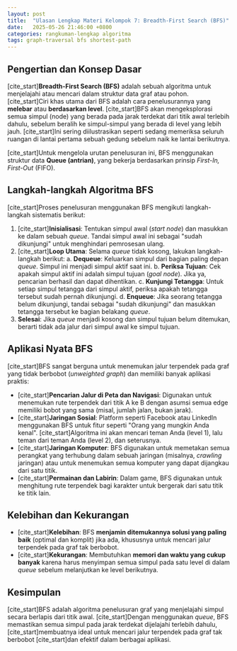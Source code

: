 ```yaml
---
layout: post
title:  "Ulasan Lengkap Materi Kelompok 7: Breadth-First Search (BFS)"
date:   2025-05-26 21:46:00 +0800
categories: rangkuman-lengkap algoritma
tags: graph-traversal bfs shortest-path
---
```


## Pengertian dan Konsep Dasar
[cite_start]**Breadth-First Search (BFS)** adalah sebuah algoritma untuk menjelajahi atau mencari dalam struktur data graf atau pohon.  [cite_start]Ciri khas utama dari BFS adalah cara penelusurannya yang **melebar** atau **berdasarkan level**.  [cite_start]BFS akan mengeksplorasi semua simpul (node) yang berada pada jarak terdekat dari titik awal terlebih dahulu, sebelum beralih ke simpul-simpul yang berada di level yang lebih jauh.  [cite_start]Ini sering diilustrasikan seperti sedang memeriksa seluruh ruangan di lantai pertama sebuah gedung sebelum naik ke lantai berikutnya. 

[cite_start]Untuk mengelola urutan penelusuran ini, BFS menggunakan struktur data **Queue (antrian)**, yang bekerja berdasarkan prinsip *First-In, First-Out* (FIFO). 

## Langkah-langkah Algoritma BFS
[cite_start]Proses penelusuran menggunakan BFS mengikuti langkah-langkah sistematis berikut: 
1.  [cite_start]**Inisialisasi**: Tentukan simpul awal (*start node*) dan masukkan ke dalam sebuah *queue*.  Tandai simpul awal ini sebagai "sudah dikunjungi" untuk menghindari pemrosesan ulang.
2.  [cite_start]**Loop Utama**: Selama *queue* tidak kosong, lakukan langkah-langkah berikut: 
    a.  **Dequeue**: Keluarkan simpul dari bagian paling depan *queue*.  Simpul ini menjadi simpul aktif saat ini.
    b.  **Periksa Tujuan**: Cek apakah simpul aktif ini adalah simpul tujuan (*goal node*).  Jika ya, pencarian berhasil dan dapat dihentikan.
    c.  **Kunjungi Tetangga**: Untuk setiap simpul tetangga dari simpul aktif, periksa apakah tetangga tersebut sudah pernah dikunjungi. 
    d.  **Enqueue**: Jika seorang tetangga belum dikunjungi, tandai sebagai "sudah dikunjungi" dan masukkan tetangga tersebut ke bagian belakang *queue*. 
3.  **Selesai**: Jika *queue* menjadi kosong dan simpul tujuan belum ditemukan, berarti tidak ada jalur dari simpul awal ke simpul tujuan. 

## Aplikasi Nyata BFS
[cite_start]BFS sangat berguna untuk menemukan jalur terpendek pada graf yang tidak berbobot (*unweighted graph*) dan memiliki banyak aplikasi praktis: 
* [cite_start]**Pencarian Jalur di Peta dan Navigasi**: Digunakan untuk menemukan rute terpendek dari titik A ke B dengan asumsi semua edge memiliki bobot yang sama (misal, jumlah jalan, bukan jarak). 
* [cite_start]**Jaringan Sosial**: Platform seperti Facebook atau LinkedIn menggunakan BFS untuk fitur seperti "Orang yang mungkin Anda kenal".  [cite_start]Algoritma ini akan mencari teman Anda (level 1), lalu teman dari teman Anda (level 2), dan seterusnya. 
* [cite_start]**Jaringan Komputer**: BFS digunakan untuk memetakan semua perangkat yang terhubung dalam sebuah jaringan (misalnya, *crawling* jaringan) atau untuk menemukan semua komputer yang dapat dijangkau dari satu titik. 
* [cite_start]**Permainan dan Labirin**: Dalam game, BFS digunakan untuk menghitung rute terpendek bagi karakter untuk bergerak dari satu titik ke titik lain. 

## Kelebihan dan Kekurangan
* [cite_start]**Kelebihan**: BFS **menjamin ditemukannya solusi yang paling baik** (optimal dan komplit) jika ada, khususnya untuk mencari jalur terpendek pada graf tak berbobot. 
* [cite_start]**Kekurangan**: Membutuhkan **memori dan waktu yang cukup banyak** karena harus menyimpan semua simpul pada satu level di dalam *queue* sebelum melanjutkan ke level berikutnya. 

## Kesimpulan
[cite_start]BFS adalah algoritma penelusuran graf yang menjelajahi simpul secara berlapis dari titik awal.  [cite_start]Dengan menggunakan *queue*, BFS memastikan semua simpul pada jarak terdekat dijelajahi terlebih dahulu,  [cite_start]membuatnya ideal untuk mencari jalur terpendek pada graf tak berbobot  [cite_start]dan efektif dalam berbagai aplikasi.